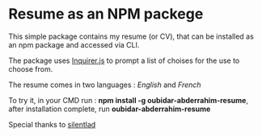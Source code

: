 # Resume as an NPM packege

This simple package contains my resume (or CV), that can be installed as an npm package and
accessed via CLI.   

The package uses [Inquirer.js](https://www.npmjs.com/package/inquirer) to prompt a list of
choises for the use to choose from.  

The resume comes in two languages : *English* and *French*

To try it, in your CMD run : **npm install -g oubidar-abderrahim-resume**, after installation complete, run  **oubidar-abderrahim-resume**

Special thanks to [silentlad](https://github.com/silent-lad/silentlad)